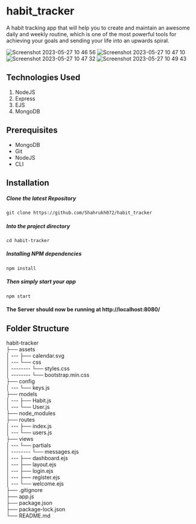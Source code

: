 # habit_tracker

A habit tracking app that will help you to create and maintain an awesome daily and weekly routine, which is one of the most powerful tools for achieving your goals and sending your life into an upwards spiral.

![Screenshot 2023-05-27 10 46 56](https://github.com/Shahrukh072/habit_tracker/assets/37824383/2dff6aa8-586d-463c-b84f-a76984bf5b8d)
![Screenshot 2023-05-27 10 47 10](https://github.com/Shahrukh072/habit_tracker/assets/37824383/6c278ac6-5415-4dee-90f6-b2c009988792)
![Screenshot 2023-05-27 10 47 32](https://github.com/Shahrukh072/habit_tracker/assets/37824383/71f34f52-0ba9-4428-83f9-2cb84a2c3213)
![Screenshot 2023-05-27 10 49 43](https://github.com/Shahrukh072/habit_tracker/assets/37824383/8d2a9190-49e2-408b-b246-7335bae5cd39)

> 
## Technologies Used
1.  NodeJS
2.  Express
3.  EJS
4.  MongoDB

## Prerequisites
- MongoDB
- Git
- NodeJS
- CLI

## Installation

##### Clone the latest Repository

`git clone https://github.com/Shahrukh072/habit_tracker`

##### Into the project directory

`cd habit-tracker`

##### Installing NPM dependencies

`npm install`

##### Then simply start your app

`npm start`

#### The Server should now be running at http://localhost:8080/

## Folder Structure

habit-tracker <br>
├── assets <br>
│ --- ├── calendar.svg <br>
│ --- └── css <br>
│ -------- └── styles.css <br>
│ -------- └── bootstrap.min.css <br>
├── config <br>
│ --- └── keys.js <br>
├── models <br>
│ --- ├── Habit.js <br>
│ --- └── User.js <br>
├── node_modules <br>
├── routes <br>
│ --- ├── index.js <br>
│ --- └── users.js <br>
├── views <br>
│ --- └── partials <br>
│ -------- └── messages.ejs <br>
│ --- ├── dashboard.ejs <br>
│ --- ├── layout.ejs <br>
│ --- ├── login.ejs <br>
│ --- ├── register.ejs <br>
│ --- └── welcome.ejs <br>
├── .gitignore <br>
├── app.js <br>
├── package.json <br>
├── package-lock.json <br>
└── README.md <br>

